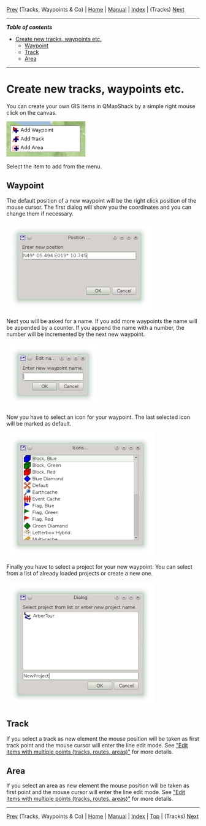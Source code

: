 [Prev](DocGisItems) (Tracks, Waypoints & Co) | [Home](Home) | [Manual](DocMain) | [Index](AxAdvIndex) | (Tracks) [Next](DocGisItemsTrk2)
- - -

***Table of contents***

* [Create new tracks, waypoints etc.](#create-new-tracks-waypoints-etc)
    * [Waypoint](#waypoint)
    * [Track](#track)
    * [Area](#area)

* * * * * * * * * *
 
# Create new tracks, waypoints etc.

You can create your own GIS items in QMapShack by a simple right mouse click on the canvas.

![start](images/DocGisItemsNew/maproom1.png)

Select the item to add from the menu.

## Waypoint

The default position of a new waypoint will be the right click position of the mouse cursor. The first dialog will show you the coordinates and you can change them if necessary.

![start](images/DocGisItemsNew/maproom2.png)

Next you will be asked for a name. If you add more waypoints the name will be appended by a counter.  If you append the name with a number, the number will be incremented by the next new waypoint.

![start](images/DocGisItemsNew/maproom3.png)

Now you have to select an icon for your waypoint. The last selected icon will be marked as default.

![start](images/DocGisItemsNew/maproom4.png)

Finally you have to select a project for your new waypoint. You can select from a list of already loaded projects or create a new one.

![start](images/DocGisItemsNew/maproom5.png)

## Track

If you select a track as new element the mouse position will be taken as first track point and the mouse cursor will enter the line edit mode. See  ["Edit items with multiple points (tracks, routes, areas)"](DocGisItemsEditMultiple) for more details.

## Area

If you select an area as new element the mouse position will be taken as first point and the mouse cursor will enter the line edit mode. See  ["Edit items with multiple points (tracks, routes, areas)"](DocGisItemsEditMultiple) for more details.

- - -
[Prev](DocGisItems) (Tracks, Waypoints & Co) | [Home](Home) | [Manual](DocMain) | [Index](AxAdvIndex) | [Top](#) | (Tracks) [Next](DocGisItemsTrk2)
